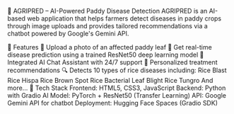🌾 AGRIPRED – AI-Powered Paddy Disease Detection
AGRIPRED is an AI-based web application that helps farmers detect diseases in paddy crops through image uploads and provides tailored recommendations via a chatbot powered by Google's Gemini API.

🚀 Features
📸 Upload a photo of an affected paddy leaf
🤖 Get real-time disease prediction using a trained ResNet50 deep learning model
🧠 Integrated AI Chat Assistant with 24/7 support
💊 Personalized treatment recommendations
🔍 Detects 10 types of rice diseases including:
Rice Blast
Rice Hispa
Rice Brown Spot
Rice Bacterial Leaf Blight
Rice Tungro
And more...
🧠 Tech Stack
Frontend: HTML5, CSS3, JavaScript
Backend: Python with Gradio
AI Model: PyTorch + ResNet50 (Transfer Learning)
API: Google Gemini API for chatbot
Deployment: Hugging Face Spaces (Gradio SDK)
